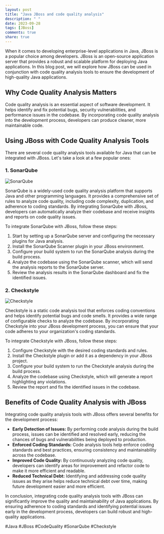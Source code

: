 ```yaml
---
layout: post
title: "Java JBoss and code quality analysis"
description: " "
date: 2023-09-28
tags: [JBoss]
comments: true
share: true
---
```


When it comes to developing enterprise-level applications in Java, JBoss is a popular choice among developers. JBoss is an open-source application server that provides a robust and scalable platform for deploying Java applications. In this blog post, we will explore how JBoss can be used in conjunction with code quality analysis tools to ensure the development of high-quality Java applications.

## Why Code Quality Analysis Matters

Code quality analysis is an essential aspect of software development. It helps identify and fix potential bugs, security vulnerabilities, and performance issues in the codebase. By incorporating code quality analysis into the development process, developers can produce cleaner, more maintainable code.

## Using JBoss with Code Quality Analysis Tools

There are several code quality analysis tools available for Java that can be integrated with JBoss. Let's take a look at a few popular ones:

### 1. SonarQube

![SonarQube](sonarqube_logo.png)

SonarQube is a widely-used code quality analysis platform that supports Java and other programming languages. It provides a comprehensive set of rules to analyze code quality, including code complexity, duplication, and adherence to coding standards. By integrating SonarQube with JBoss, developers can automatically analyze their codebase and receive insights and reports on code quality issues.

To integrate SonarQube with JBoss, follow these steps:

1. Start by setting up a SonarQube server and configuring the necessary plugins for Java analysis.
2. Install the SonarQube Scanner plugin in your JBoss environment.
3. Configure your build system to run the SonarQube analysis during the build process.
4. Analyze the codebase using the SonarQube scanner, which will send the analysis reports to the SonarQube server.
5. Review the analysis results in the SonarQube dashboard and fix the identified issues.

### 2. Checkstyle

![Checkstyle](checkstyle_logo.png)

Checkstyle is a static code analysis tool that enforces coding conventions and helps identify potential bugs and code smells. It provides a wide range of configurable checks to analyze the codebase. By incorporating Checkstyle into your JBoss development process, you can ensure that your code adheres to your organization's coding standards.

To integrate Checkstyle with JBoss, follow these steps:

1. Configure Checkstyle with the desired coding standards and rules.
2. Install the Checkstyle plugin or add it as a dependency in your JBoss project.
3. Configure your build system to run the Checkstyle analysis during the build process.
4. Analyze the codebase using Checkstyle, which will generate a report highlighting any violations.
5. Review the report and fix the identified issues in the codebase.

## Benefits of Code Quality Analysis with JBoss

Integrating code quality analysis tools with JBoss offers several benefits for the development process:

- **Early Detection of Issues:** By performing code analysis during the build process, issues can be identified and resolved early, reducing the chances of bugs and vulnerabilities being deployed to production.
- **Enforced Coding Standards:** Code analysis tools help enforce coding standards and best practices, ensuring consistency and maintainability across the codebase.
- **Improved Code Quality:** By continuously analyzing code quality, developers can identify areas for improvement and refactor code to make it more efficient and readable.
- **Reduced Technical Debt:** Identifying and addressing code quality issues as they arise helps reduce technical debt over time, making future development easier and more efficient.

In conclusion, integrating code quality analysis tools with JBoss can significantly improve the quality and maintainability of Java applications. By ensuring adherence to coding standards and identifying potential issues early in the development process, developers can build robust and high-quality applications.

#Java #JBoss #CodeQuality #SonarQube #Checkstyle
